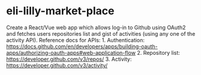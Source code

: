 # eli-lilly-market-place
Create a React/Vue web app which allows log-in to Github using OAuth2 and fetches users repositories list and gist of activities (using any one of the activity API).   Reference docs for APIs:  1. Authentication: https://docs.github.com/en/developers/apps/building-oauth-apps/authorizing-oauth-apps#web-application-flow 2. Repository list: https://developer.github.com/v3/repos/  3. Activity: https://developer.github.com/v3/activity/
